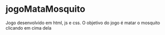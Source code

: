 # jogoMataMosquito
Jogo desenvolvido em html, js e css. 
O objetivo do jogo é matar o mosquito clicando em cima dela
